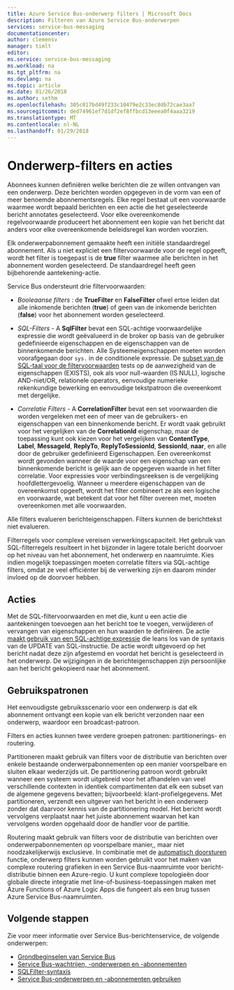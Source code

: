 ```yaml
---
title: Azure Service Bus-onderwerp filters | Microsoft Docs
description: Filteren van Azure Service Bus-onderwerpen
services: service-bus-messaging
documentationcenter: 
author: clemensv
manager: timlt
editor: 
ms.service: service-bus-messaging
ms.workload: na
ms.tgt_pltfrm: na
ms.devlang: na
ms.topic: article
ms.date: 01/26/2018
ms.author: sethm
ms.openlocfilehash: 305c017bd49f233c10479e2c33ec8db72cae3aa7
ms.sourcegitcommit: ded74961ef7d1df2ef8ffbcd13eeea0f4aaa3219
ms.translationtype: MT
ms.contentlocale: nl-NL
ms.lasthandoff: 01/29/2018
---
```

# <a name="topic-filters-and-actions"></a>Onderwerp-filters en acties

Abonnees kunnen definiëren welke berichten die ze willen ontvangen van een onderwerp. Deze berichten worden opgegeven in de vorm van een of meer benoemde abonnementsregels. Elke regel bestaat uit een voorwaarde waarmee wordt bepaald berichten en een actie die het geselecteerde bericht annotates geselecteerd. Voor elke overeenkomende regelvoorwaarde produceert het abonnement een kopie van het bericht dat anders voor elke overeenkomende beleidsregel kan worden voorzien.

Elk onderwerpabonnement gemaakte heeft een initiële standaardregel abonnement. Als u niet expliciet een filtervoorwaarde voor de regel opgeeft, wordt het filter is toegepast is de **true** filter waarmee alle berichten in het abonnement worden geselecteerd. De standaardregel heeft geen bijbehorende aantekening-actie.

Service Bus ondersteunt drie filtervoorwaarden:

-   *Booleaanse filters* : de **TrueFilter** en **FalseFilter** ofwel ertoe leiden dat alle inkomende berichten (**true**) of geen van de inkomende berichten (**false**) voor het abonnement worden geselecteerd.

-   *SQL-Filters* - A **SqlFilter** bevat een SQL-achtige voorwaardelijke expressie die wordt geëvalueerd in de broker op basis van de gebruiker gedefinieerde eigenschappen en de eigenschappen van de binnenkomende berichten. Alle Systeemeigenschappen moeten worden voorafgegaan door `sys.` in de conditionele expressie. De [subset van de SQL-taal voor de filtervoorwaarden](service-bus-messaging-sql-filter.md) tests op de aanwezigheid van de eigenschappen (EXISTS), ook als voor null-waarden (IS NULL), logische AND-niet/OR, relationele operators, eenvoudige numerieke rekenkundige bewerking en eenvoudige tekstpatroon die overeenkomt met dergelijke.

-   *Correlatie Filters* - A **CorrelationFilter** bevat een set voorwaarden die worden vergeleken met een of meer van de gebruikers- en eigenschappen van een binnenkomende bericht. Er wordt vaak gebruikt voor het vergelijken van de **CorrelationId** eigenschap, maar de toepassing kunt ook kiezen voor het vergelijken van **ContentType**, **Label**,  **MessageId**, **ReplyTo**, **ReplyToSessionId**, **SessionId**, **naar**, en alle door de gebruiker gedefinieerd Eigenschappen. Een overeenkomst wordt gevonden wanneer de waarde voor een eigenschap van een binnenkomende bericht is gelijk aan de opgegeven waarde in het filter correlatie. Voor expressies voor verbindingsreeksen is de vergelijking hoofdlettergevoelig. Wanneer u meerdere eigenschappen van de overeenkomst opgeeft, wordt het filter combineert ze als een logische en voorwaarde, wat betekent dat voor het filter overeen met, moeten overeenkomen met alle voorwaarden.

Alle filters evalueren berichteigenschappen. Filters kunnen de berichttekst niet evalueren.

Filterregels voor complexe vereisen verwerkingscapaciteit. Het gebruik van SQL-filterregels resulteert in het bijzonder in lagere totale bericht doorvoer op het niveau van het abonnement, het onderwerp en naamruimte. Kies indien mogelijk toepassingen moeten correlatie filters via SQL-achtige filters, omdat ze veel efficiënter bij de verwerking zijn en daarom minder invloed op de doorvoer hebben.

## <a name="actions"></a>Acties

Met de SQL-filtervoorwaarden en met die, kunt u een actie die aantekeningen toevoegen aan het bericht toe te voegen, verwijderen of vervangen van eigenschappen en hun waarden te definiëren. De actie [maakt gebruik van een SQL-achtige expressie](service-bus-messaging-sql-filter.md) die leans los van de syntaxis van de UPDATE van SQL-instructie. De actie wordt uitgevoerd op het bericht nadat deze zijn afgestemd en voordat het bericht is geselecteerd in het onderwerp. De wijzigingen in de berichteigenschappen zijn persoonlijke aan het bericht gekopieerd naar het abonnement.

## <a name="usage-patterns"></a>Gebruikspatronen

Het eenvoudigste gebruiksscenario voor een onderwerp is dat elk abonnement ontvangt een kopie van elk bericht verzonden naar een onderwerp, waardoor een broadcast-patroon.

Filters en acties kunnen twee verdere groepen patronen: partitionerings- en routering.

Partitioneren maakt gebruik van filters voor de distributie van berichten over enkele bestaande onderwerpabonnementen op een manier voorspelbare en sluiten elkaar wederzijds uit. De partitionering patroon wordt gebruikt wanneer een systeem wordt uitgebreid voor het afhandelen van veel verschillende contexten in identiek compartimenten dat elk een subset van de algemene gegevens bevatten; bijvoorbeeld: klant-profielgegevens. Met partitioneren, verzendt een uitgever van het bericht in een onderwerp zonder dat daarvoor kennis van de partitionering model. Het bericht wordt vervolgens verplaatst naar het juiste abonnement waarvan het kan vervolgens worden opgehaald door de handler voor de partitie.

Routering maakt gebruik van filters voor de distributie van berichten over onderwerpabonnementen op voorspelbare manier,, maar niet noodzakelijkerwijs exclusieve. In combinatie met de [automatisch doorsturen](service-bus-auto-forwarding.md) functie, onderwerp filters kunnen worden gebruikt voor het maken van complexe routering grafieken in een Service Bus-naamruimte voor bericht-distributie binnen een Azure-regio. U kunt complexe topologieën door globale directe integratie met line-of-business-toepassingen maken met Azure Functions of Azure Logic Apps die fungeert als een brug tussen Azure Service Bus-naamruimten.

## <a name="next-steps"></a>Volgende stappen

Zie voor meer informatie over Service Bus-berichtenservice, de volgende onderwerpen:

* [Grondbeginselen van Service Bus](service-bus-fundamentals-hybrid-solutions.md)
* [Service Bus-wachtrijen, -onderwerpen en -abonnementen](service-bus-queues-topics-subscriptions.md)
* [SQLFilter-syntaxis](service-bus-messaging-sql-filter.md)
* [Service Bus-onderwerpen en -abonnementen gebruiken](service-bus-dotnet-how-to-use-topics-subscriptions.md)